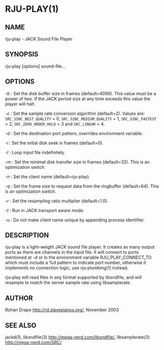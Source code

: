 RJU-PLAY(1)
============

NAME
----
rju-play - JACK Sound File Player

SYNOPSIS
--------
rju-play [options] sound-file...

OPTIONS
-------
*-b*
:   Set the disk buffer size in frames (default=4096).  This value
    must be a power of two.  If the JACK period size at any time
    exceeds this value the player will halt.

*-c*
:   Set the sample rate conversion algorithm (default=2).  Values are:
    `SRC_SINC_BEST_QUALITY` = 0, `SRC_SINC_MEDIUM_QUALITY` = 1,
    `SRC_SINC_FASTEST` = 2, `SRC_ZERO_ORDER_HOLD` = 3 and `SRC_LINEAR` = 4.

*-d*
:   Set the destination port pattern, overrides environment variable.

*-i*
:   Set the initial disk seek in frames (default=0).

*-l*
:   Loop input file indefinitely.

*-m*
:   Set the minimal disk transfer size in frames (default=32).  This
    is an optimization switch.

*-n*
:   Set the client name (default=rju-play).

*-q*
:   Set the frame size to request data from the ringbuffer
    (default=64). This is an optimization switch.

*-r*
:   Set the resampling ratio multiplier (default=1.0).

*-t*
:   Run in JACK transport aware mode.

*-u*
:   Do not make client name unique by appending process  identifier.

DESCRIPTION
-----------
rju-play is a light-weight JACK sound file player. It creates as many
output ports as there are channels in the input file.  It will connect
to ports mentioned at *-d* or in the environment variable
RJU_PLAY_CONNECT_TO which must include a %d pattern to indicate port
number, otherwise it implements no connection logic, use
rju-plumbing(1) instead.

rju-play will read files in any format supported by libsndfile, and
will resample to match the server sample rate using libsamplerate.

AUTHOR
------
Rohan Drape <http://rd.slavepianos.org/>, November 2003

SEE ALSO
--------
jackd(1), libsndfile(3) <http://mega-nerd.com/libsndfile/>,
libsamplerate(3) <http://mega-nerd.com/SRC/>
